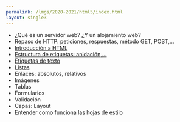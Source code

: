 ```yaml
---
permalink: /lmgs/2020-2021/html5/index.html
layout: single3
---
```



* ¿Qué es un servidor web? ¿Y un alojamiento web?
* Repaso de HTTP: peticiones, respuestas, método GET, POST,…
* [Introducción a HTML](introduccion.html)
* [Estructura de etiquetas: anidación,...](etiquetas_basicas.html)
* [Etiquetas de texto](etiquetas_textos.html)
* [Listas](listas.html)
* Enlaces: absolutos, relativos
* Imágenes
* Tablas
* Formularios
* Validación
* Capas: Layout
* Entender como funciona las hojas de estilo
